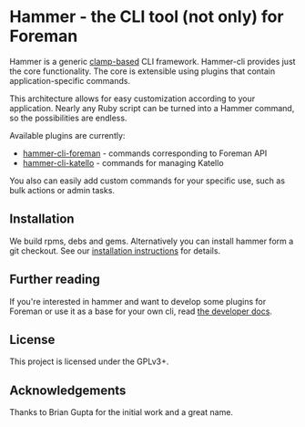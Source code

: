 Hammer - the CLI tool (not only) for Foreman
============================================


Hammer is a generic [clamp-based](https://github.com/mdub/clamp) CLI framework.
Hammer-cli provides just the core functionality. The core is extensible using plugins that contain application-specific commands.

This architecture allows for easy customization according to your application. Nearly any Ruby script can be turned into a Hammer command, so the possibilities are endless.

Available plugins are currently:
  - [hammer-cli-foreman](https://github.com/theforeman/hammer-cli-foreman) - commands corresponding to Foreman API
  - [hammer-cli-katello](https://github.com/theforeman/hammer-cli-katello) - commands for managing Katello

You also can easily add custom commands for your specific use, such as bulk actions or admin tasks.


Installation
------------
We build rpms, debs and gems. Alternatively you can install hammer form a git checkout. See our [installation instructions](doc/installation.md#installation) for details.


Further reading
---------------
If you're interested in hammer and want to develop some plugins for Foreman
or use it as a base for your own cli, read
[the developer docs](doc/developer_docs.md#hammer-development-docs).

License
-------

This project is licensed under the GPLv3+.


Acknowledgements
----------------

Thanks to Brian Gupta for the initial work and a great name.
